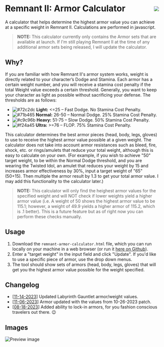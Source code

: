 # Remnant II: Armor Calculator <a href="https://threeskimo.github.io/Remnant-2-Armor-Calculator/" target="_blank" ><img align="right" style="margin-top:10px;" src="https://img.shields.io/badge/Demo-238636?style=for-the-badge"></a>
A calculator that helps determine the highest armor value you can achieve at a specific weight in Remnant II. Calculations are performed in javascript.

>**NOTE:** This calculator currently only contains the Armor sets that are available at launch. If I'm still playing Remnant II at the time of any additional armor sets being released, I will update the calculator.

## Why?

If you are familiar with how Remnant II's armor system works, weight is directly related to your character’s Dodge and Stamina. Each armor has a certain weight number, and you will receive a stamina cost penalty if the total Weight value exceeds a certain threshold. Generally, you want to keep your character as light as possible without sacrificing your defense. The thresholds are as follows:

* ![#72c2dc](https://placehold.co/10x10/72c2dc/72c2dc.png) **Light:** <=25 – Fast Dodge. No Stamina Cost Penalty.
* ![#71b465](https://placehold.co/10x10/71b465/71b465.png) **Normal:** 26-50 – Normal Dodge. 25% Stamina Cost Penalty.
* ![#c9c96b](https://placehold.co/10x10/c9c96b/c9c96b.png) **Heavy:** 51-75 – Slow Dodge. 50% Stamina Cost Penalty.
* ![#f24a45](https://placehold.co/10x10/f24a45/f24a45.png) **Ultra:** >=76 – FLOP. 75% Stamina Cost Penalty.

This calculator determines the best armor pieces (head, body, legs, gloves) to use to receive the highest armor value possible at a given weight. The calculator does not take into account armor resistances such as bleed, fire, shock, etc. or rings/amulets that reduce your total weight, although this is easy to calculate on your own. (For example, if you wish to achieve "50" target weight, to be within the Normal Dodge threshold, and you are wearing the Twisted Idol, an amulet that reduces your weight by 15 and increases armor effectiveness by 30%, input a target weight of "65" (50+15). Then multiple the armor result by 1.3 to get your total armor value. I may add this functionality to the calculator later.)

>**NOTE:** This calculator will only find the heighest armor values for the specified weight and will NOT check if lower weights yield a higher armor value (i.e. A weight of 50 shows the highest armor value to be 115.1; however, a weight of 49.9 yields a higher armor of 115.2, which is .1 better). This is a future feature but as of right now you can perform these checks manually.

## Usage
1. Download the `remnant-armor-calculator.html` file, which you can run locally on your machine in a web browser (or run it [here on Github](https://threeskimo.github.io/Remnant-2-Armor-Calculator/)). 
2. Enter a "target weight" in the input field and click "Update". If you'd like to use a specific piece of armor, use the drop down menus.
3. The tool should show sets of armors (head, body, legs, gloves) that will get you the highest armor value possible for the weight specified.

## Changelog
* [[11-14-2023](https://github.com/threeskimo/Remnant-2-Armor-Calculator/commit/f44a068e2db2ce4dd5885d9b1d04657fc1b80f9b)] Updated Labyrinth Gauntlet armor/weight values.
* [[11-06-2023](https://github.com/threeskimo/Remnant-2-Armor-Calculator/commit/219f4362bf6f9316cdc688d5ea520212fd85be01)] Armor updated with the values from 10-26-2023 patch. 
* [[08-18-2023](https://github.com/threeskimo/Remnant-2-Armor-Calculator/commit/222a1cacdb8b93fbff207b248c148c32629f109c)] Added ability to lock-in armors, for you fashion conscious travelers out there. 😉

## Images
![Preview image](https://github.com/threeskimo/remnant-2-armor-weight-calculator/blob/main/preview.png?raw=true)
